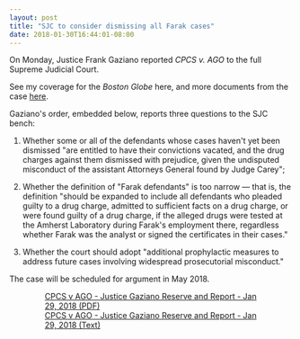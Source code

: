```yaml
---
layout: post
title: "SJC to consider dismissing all Farak cases"
date: 2018-01-30T16:44:01-08:00
---
```


On Monday, Justice Frank Gaziano reported *CPCS v. AGO* to the full Supreme Judicial Court. 

See my coverage for the *Boston Globe* here, and more documents from the case [here](https://shawnmusgrave.github.io/farak-dookhan/documents/farak/farak-documents.html#cpcs-ago). 

Gaziano's order, embedded below, reports three questions to the SJC bench: 

1. Whether some or all of the defendants whose cases haven't yet been dismissed "are entitled to have their convictions vacated, and the drug charges against them dismissed with prejudice, given the undisputed misconduct of the assistant Attorneys General found by Judge Carey";

2. Whether the definition of "Farak defendants" is too narrow — that is, the definition "should be expanded to include all defendants who pleaded guilty to a drug charge, admitted to sufficient facts on a drug charge, or were found guilty of a drug charge, if the alleged drugs were tested at the Amherst Laboratory during Farak's employment there, regardless whether Farak was the analyst or signed the certificates in their cases." 

3. Whether the court should adopt "additional prophylactic measures to address future cases involving widespread prosecutorial misconduct."

The case will be scheduled for argument in May 2018. 

<div style="width:75%; margin-right: auto; margin-left: auto">
	<div id="DV-viewer-4362105-CPCS-v-AGO-Justice-Gaziano-Reserve-and-Report" class="DC-embed DC-embed-document DV-container"></div><script src="//assets.documentcloud.org/viewer/loader.js"></script><script>  DV.load("https://www.documentcloud.org/documents/4362105-CPCS-v-AGO-Justice-Gaziano-Reserve-and-Report.js", {  responsive: true,    height: 500,    sidebar: false,    container: "#DV-viewer-4362105-CPCS-v-AGO-Justice-Gaziano-Reserve-and-Report"  });</script><noscript>  <a href="https://assets.documentcloud.org/documents/4362105/CPCS-v-AGO-Justice-Gaziano-Reserve-and-Report.pdf">CPCS v AGO - Justice Gaziano Reserve and Report - Jan 29, 2018 (PDF)</a>  <br />  <a href="https://assets.documentcloud.org/documents/4362105/CPCS-v-AGO-Justice-Gaziano-Reserve-and-Report.txt">CPCS v AGO - Justice Gaziano Reserve and Report - Jan 29, 2018 (Text)</a></noscript>
</div>
